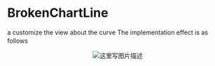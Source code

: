 # BrokenChartLine
a customize the view about the curve
The implementation effect is as follows
　<center>![这里写图片描述](./image/a.gif)</center>
